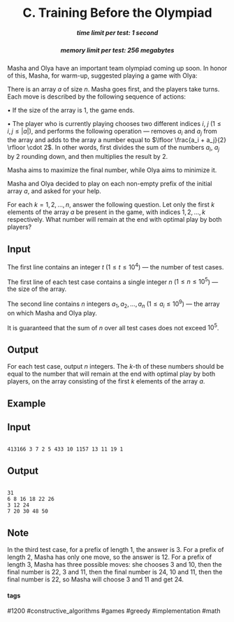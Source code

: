 <h1 style='text-align: center;'> C. Training Before the Olympiad</h1>

<h5 style='text-align: center;'>time limit per test: 1 second</h5>
<h5 style='text-align: center;'>memory limit per test: 256 megabytes</h5>

Masha and Olya have an important team olympiad coming up soon. In honor of this, Masha, for warm-up, suggested playing a game with Olya:

There is an array $a$ of size $n$. Masha goes first, and the players take turns. Each move is described by the following sequence of actions:

$\bullet$ If the size of the array is $1$, the game ends.

$\bullet$ The player who is currently playing chooses two different indices $i$, $j$ ($1 \le i, j \le |a|$), and performs the following operation — removes $a_i$ and $a_j$ from the array and adds to the array a number equal to $\lfloor \frac{a_i + a_j}{2} \rfloor \cdot 2$. In other words, first divides the sum of the numbers $a_i$, $a_j$ by $2$ rounding down, and then multiplies the result by $2$.

Masha aims to maximize the final number, while Olya aims to minimize it.

Masha and Olya decided to play on each non-empty prefix of the initial array $a$, and asked for your help.

For each $k = 1, 2, \ldots, n$, answer the following question. Let only the first $k$ elements of the array $a$ be present in the game, with indices $1, 2, \ldots, k$ respectively. What number will remain at the end with optimal play by both players?

## Input

The first line contains an integer $t$ ($1 \leq t \leq 10^4$) — the number of test cases.

The first line of each test case contains a single integer $n$ ($1 \le n \le 10^5$) — the size of the array.

The second line contains $n$ integers $a_1,a_2, \ldots,a_n$ ($1 \leq a_i \leq 10^9$) — the array on which Masha and Olya play.

It is guaranteed that the sum of $n$ over all test cases does not exceed $10^5$.

## Output

For each test case, output $n$ integers. The $k$-th of these numbers should be equal to the number that will remain at the end with optimal play by both players, on the array consisting of the first $k$ elements of the array $a$.

## Example

## Input


```

413166 3 7 2 5 433 10 1157 13 11 19 1
```
## Output


```

31 
6 8 16 18 22 26 
3 12 24 
7 20 30 48 50 

```
## Note

In the third test case, for a prefix of length $1$, the answer is $3$. For a prefix of length $2$, Masha has only one move, so the answer is $12$. For a prefix of length $3$, Masha has three possible moves: she chooses $3$ and $10$, then the final number is $22$, $3$ and $11$, then the final number is $24$, $10$ and $11$, then the final number is $22$, so Masha will choose $3$ and $11$ and get $24$.



#### tags 

#1200 #constructive_algorithms #games #greedy #implementation #math 